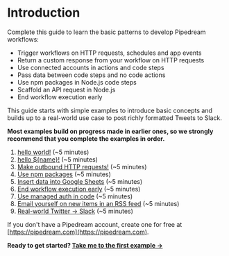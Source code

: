 # Introduction

Complete this guide to learn the basic patterns to develop Pipedream workflows:

- Trigger workflows on HTTP requests, schedules and app events
- Return a custom response from your workflow on HTTP requests 
- Use connected accounts in actions and code steps
- Pass data between code steps and no code actions
- Use npm packages in Node.js code steps
- Scaffold an API request in Node.js
- End workflow execution early

This guide starts with simple examples to introduce basic concepts and builds up to a real-world use case to post richly formatted Tweets to Slack. 

**Most examples build on progress made in earlier ones, so we strongly recommend that you complete the examples in order.**

<!--![image-20210518194229746](./images/image-20210518194229746.png)-->

1. [hello world!](/quickstart/hello-world/) (~5 minutes)
2. [hello ${name}!](/quickstart/hello-name/) (~5 minutes)
3. [Make outbound HTTP requests!](/quickstart/make-http-request/) (~5 minutes)
4. [Use npm packages](/quickstart/using-npm-packages/) (~5 minutes)
5. [Insert data into Google Sheets](/quickstart/add-data-to-google-sheets/) (~5 minutes)
6. [End workflow execution early](/quickstart/end-workflow-early/) (~5 minutes)
7. [Use managed auth in code](/quickstart/use-managed-auth-in-code/) (~5 minutes)
8. [Email yourself on new items in an RSS feed](/quickstart/email-yourself/) (~5 minutes)
9. [Real-world Twitter -> Slack](/quickstart/real-world-example/) (~5 minutes)

If you don't have a Pipedream account, create one for free at [https://pipedream.com](https://pipedream.com).

**Ready to get started? [Take me to the first example &rarr;](/quickstart/hello-world/)**

<!--
After you're done, explore Pipedream's [advanced capabilities](/quickstart/next-steps/) to build even more powerful workflows!

::: tip
We **strongly** recommend that you complete the examples in order.
:::

**[hello world!](/quickstart/hello-world/) (~5 minutes)**

- Create a new workflow and familiarize yourself with the builder layout
- Generate a unique endpoint URL to trigger your workflow
- Send HTTP requests to your workflow and inspect them
- Add a custom response to return "hello world!" on each HTTP request

**[hello ${name}!](/quickstart/hello-name/) (~5 minutes)**

- Pass a name on each HTTP request as a query parameter
- Return the name in the custom HTTP response

**[Make outbound HTTP requests!](/quickstart/make-http-request/) (~5 minutes)**

- Use the **GET Request** action to make an HTTP request from your workflow
- Test the workflow and inspect the step exports
- Return data exported by the **GET Request** step in the custom HTTP response

**[Use npm packages](/quickstart/using-npm-packages/) (~5 minutes)**

- Replace the **GET Request** action with a Node.js code step
- Use the `axios` npm package to make an HTTP `GET` request 
- Export the response and rename the step

**[Insert data into Google Sheets](/quickstart/add-data-to-google-sheets/) (~5 minutes)**

- Replace the **HTTP API** trigger with a **Schedule**
- Delete the HTTP response step
- Save data returned from the remaining step to Google Sheets

**[Use managed auth in code](/quickstart/use-managed-auth-in-code/) (~5 minutes)**

- TBC
- TBC

**[Email yourself on new items in an RSS feed](/quickstart/email-yourself/) (~5 minutes)**

- Trigger a workflow on new items in an RSS feed
- Use an action to send an email to the account registered with Pipedream

**[Real-world Twitter -> Slack](/quickstart/real-world-example/) (~5 minutes)**

- Create a workflow triggered on new Twitter mentions 
- Format the Tweet using Slack Block Kit
- Post the formatted message to a Slack channel

At minimum, create a free account at [https://pipedream.com](https://pipedream.com). To complete all the examples, you'll also need accounts for:

- Google Sheets
- Github
- Slack
- Twitter
-->